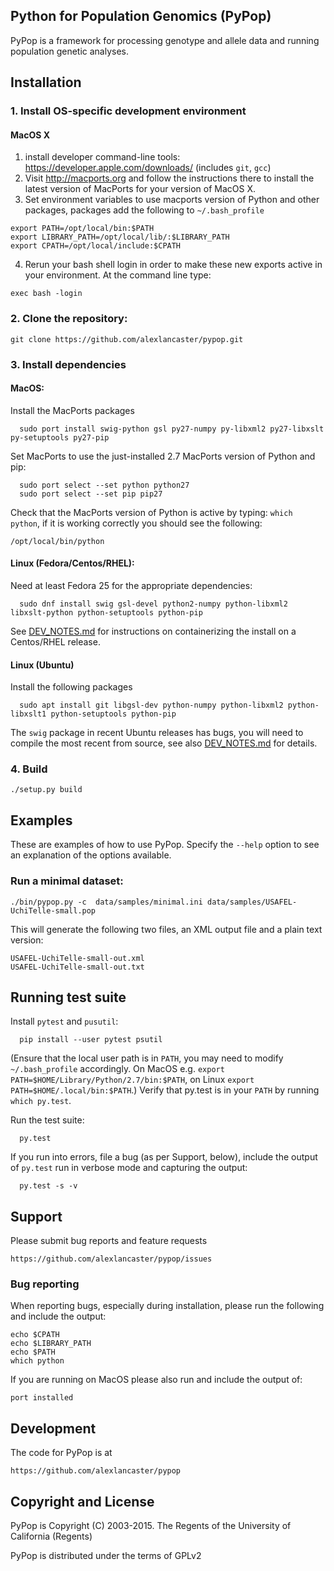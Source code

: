 ## Python for Population Genomics (PyPop)

PyPop is a framework for processing genotype and allele data and running population genetic analyses.

## Installation

### 1. Install OS-specific development environment

#### MacOS X

1. install developer command-line tools: https://developer.apple.com/downloads/  (includes ```git```, ```gcc```)
2. Visit http://macports.org and follow the instructions there to install the latest version of MacPorts for your version of MacOS X.
3. Set environment variables to use macports version of Python and other packages, packages add the following to ```~/.bash_profile```

```
export PATH=/opt/local/bin:$PATH
export LIBRARY_PATH=/opt/local/lib/:$LIBRARY_PATH
export CPATH=/opt/local/include:$CPATH
```

4. Rerun your bash shell login in order to make these new exports active in your environment.  At the command line type: 

```
exec bash -login
```

### 2. Clone the repository:

    git clone https://github.com/alexlancaster/pypop.git
  
### 3. Install dependencies

#### MacOS:

Install the MacPorts packages

      sudo port install swig-python gsl py27-numpy py-libxml2 py27-libxslt py-setuptools py27-pip
      
Set MacPorts to use the just-installed 2.7 MacPorts version of Python and pip:

      sudo port select --set python python27
      sudo port select --set pip pip27

Check that the MacPorts version of Python is active by typing: ```which python```, if it is working correctly you should see the following:

```
/opt/local/bin/python
```

#### Linux (Fedora/Centos/RHEL): 

Need at least Fedora 25 for the appropriate dependencies:

      sudo dnf install swig gsl-devel python2-numpy python-libxml2 libxslt-python python-setuptools python-pip

See [DEV_NOTES.md](DEV_NOTES.md) for instructions on containerizing the install on a Centos/RHEL release.

#### Linux (Ubuntu)

Install the following packages

      sudo apt install git libgsl-dev python-numpy python-libxml2 python-libxslt1 python-setuptools python-pip

The ```swig``` package in recent Ubuntu releases has bugs, you will need to compile the most recent from source, see also [DEV_NOTES.md](DEV_NOTES.md) for details.

### 4. Build

    ./setup.py build

## Examples

These are examples of how to use PyPop. Specify the `--help` option to see an
explanation of the options available.

### Run a minimal dataset:

    ./bin/pypop.py -c  data/samples/minimal.ini data/samples/USAFEL-UchiTelle-small.pop

This will generate the following two files, an XML output file and a plain text version:

    USAFEL-UchiTelle-small-out.xml
    USAFEL-UchiTelle-small-out.txt

## Running test suite

Install ```pytest``` and ```pusutil```:

      pip install --user pytest psutil

(Ensure that the local user path is in ```PATH```, you may need to modify ```~/.bash_profile``` accordingly.  On MacOS e.g. ```export PATH=$HOME/Library/Python/2.7/bin:$PATH```, on Linux ```export PATH=$HOME/.local/bin:$PATH```.)  Verify that py.test is in your ```PATH``` by running ```which py.test```.

Run the test suite:

      py.test

If you run into errors, file a bug (as per Support, below), include the output of ```py.test``` run in verbose mode and capturing the output:

      py.test -s -v

## Support

Please submit bug reports and feature requests

    https://github.com/alexlancaster/pypop/issues

### Bug reporting

When reporting bugs, especially during installation, please run the following and include the output:

    echo $CPATH
    echo $LIBRARY_PATH
    echo $PATH
    which python

If you are running on MacOS please also run and include the output of:

    port installed

## Development

The code for PyPop is at

    https://github.com/alexlancaster/pypop

## Copyright and License

PyPop is Copyright (C) 2003-2015. The Regents of the University of California (Regents)

PyPop is distributed under the terms of GPLv2
